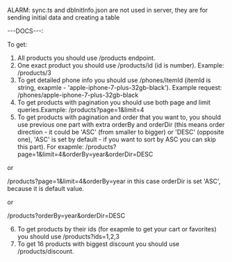 ALARM:
sync.ts and dbInitInfo.json are not used in server, they are for sending initial data and creating a table

---DOCS---: 

To get: 
1. All products you should use /products endpoint.
2. One exact product you should use /products/id (id is number).
Example:
/products/3
3. To get detailed phone info you should use /phones/itemId (itemId is string, exapmle - 'apple-iphone-7-plus-32gb-black').
Example request:
/phones/apple-iphone-7-plus-32gb-black
4. To get products with pagination you should use both page and limit queries.Example: 
/products?page=1&limit=4
5. To get products with pagination and order that you want to, you should use previous one part with extra orderBy and orderDir (this means order direction - it could be 'ASC' (from smaller to bigger) or 'DESC' (opposite one), 'ASC' is set by default - if you want to sort by ASC you can skip this part). 
For exapmle: 
/products?page=1&limit=4&orderBy=year&orderDir=DESC

or

/products?page=1&limit=4&orderBy=year
in this case orderDir is set 'ASC', because it is default value.

or 

/products?orderBy=year&orderDir=DESC

6. To get products by their ids (for exapmle to get your cart or favorites) you should use /products?ids=1,2,3
7. To get 16 products with biggest discount you should use /products/discount.